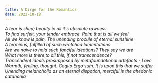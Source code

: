```yaml
---
title: A Dirge for the Romantics 
date: 2022-10-18
---
```



*A tear is shed; beauty in all it's absolute rawness<br>
To find surfeit, your tender embrace. Pain! that is all we feel<br>
All we know is pain. The unending procule of eternal sunshine<br>
A terminus, fulfilled of such wretched lamentations<br>
Are we naive to hold such fanciful ideations? They say we are<br>
What more is there to all this, if not transcendence?<br>
Trancendent ideals presupposed by metafoundational artefacts - Love<br>
Warmth, feeling, thought. Cogito Ergo sum. It is upon this that we suffer<br>
Unending melancholia as an eternal dispotion, merciful is the ahedonic catanonia*

